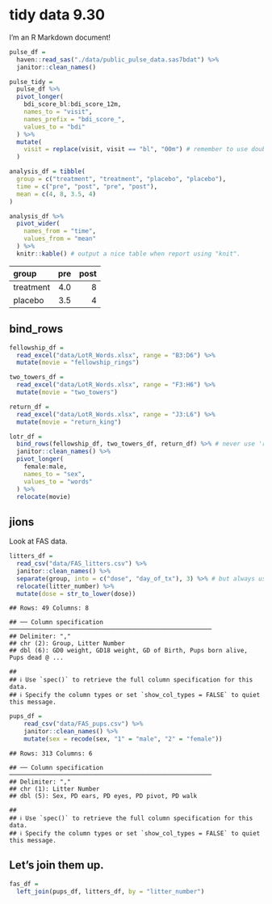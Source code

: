 tidy data 9.30
================

I’m an R Markdown document!

``` r
pulse_df = 
  haven::read_sas("./data/public_pulse_data.sas7bdat") %>%
  janitor::clean_names()
```

``` r
pulse_tidy = 
  pulse_df %>% 
  pivot_longer(
    bdi_score_bl:bdi_score_12m,
    names_to = "visit",
    names_prefix = "bdi_score_",
    values_to = "bdi"
  ) %>% 
  mutate(
    visit = replace(visit, visit == "bl", "00m") # remember to use double "=" when replace
  )
```

``` r
analysis_df = tibble(
  group = c("treatment", "treatment", "placebo", "placebo"),
  time = c("pre", "post", "pre", "post"),
  mean = c(4, 8, 3.5, 4)
)

analysis_df %>% 
  pivot_wider(
    names_from = "time",
    values_from = "mean"
  ) %>% 
  knitr::kable() # output a nice table when report using "knit".
```

| group     | pre | post |
|:----------|----:|-----:|
| treatment | 4.0 |    8 |
| placebo   | 3.5 |    4 |

## bind\_rows

``` r
fellowship_df =
  read_excel("data/LotR_Words.xlsx", range = "B3:D6") %>% 
  mutate(movie = "fellowship_rings")

two_towers_df =
  read_excel("data/LotR_Words.xlsx", range = "F3:H6") %>% 
  mutate(movie = "two_towers")

return_df =
  read_excel("data/LotR_Words.xlsx", range = "J3:L6") %>% 
  mutate(movie = "return_king")

lotr_df = 
  bind_rows(fellowship_df, two_towers_df, return_df) %>% # never use 'rbind()'
  janitor::clean_names() %>% 
  pivot_longer(
    female:male,
    names_to = "sex",
    values_to = "words"
  ) %>% 
  relocate(movie)
```

## jions

Look at FAS data.

``` r
litters_df =
  read_csv("data/FAS_litters.csv") %>% 
  janitor::clean_names() %>% 
  separate(group, into = c("dose", "day_of_tx"), 3) %>% # but always use 'pivot_wider()'
  relocate(litter_number) %>% 
  mutate(dose = str_to_lower(dose))
```

    ## Rows: 49 Columns: 8

    ## ── Column specification ────────────────────────────────────────────────────────
    ## Delimiter: ","
    ## chr (2): Group, Litter Number
    ## dbl (6): GD0 weight, GD18 weight, GD of Birth, Pups born alive, Pups dead @ ...

    ## 
    ## ℹ Use `spec()` to retrieve the full column specification for this data.
    ## ℹ Specify the column types or set `show_col_types = FALSE` to quiet this message.

``` r
pups_df =
    read_csv("data/FAS_pups.csv") %>% 
    janitor::clean_names() %>% 
    mutate(sex = recode(sex, "1" = "male", "2" = "female"))
```

    ## Rows: 313 Columns: 6

    ## ── Column specification ────────────────────────────────────────────────────────
    ## Delimiter: ","
    ## chr (1): Litter Number
    ## dbl (5): Sex, PD ears, PD eyes, PD pivot, PD walk

    ## 
    ## ℹ Use `spec()` to retrieve the full column specification for this data.
    ## ℹ Specify the column types or set `show_col_types = FALSE` to quiet this message.

## Let’s join them up.

``` r
fas_df = 
  left_join(pups_df, litters_df, by = "litter_number")
```
